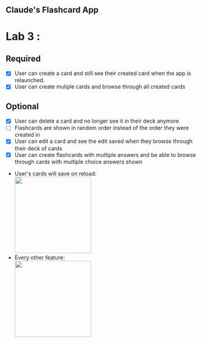 ## Claude's Flashcard App

# Lab 3 :

## Required
- [x] User can create a card and still see their created card when the app is relaunched.
- [x] User can create muliple cards and browse through all created cards

## Optional
- [x] User can delete a card and no longer see it in their deck anymore
- [ ] Flashcards are shown in random order instead of the order they were created in
- [x] User can edit a card and see the edit saved when they browse through their deck of cards
- [x] User can create flashcards with multiple answers and be able to browse through cards with multiple choice answers shown

- User's cards will save on reload:<br>
<img src="http://g.recordit.co/UBt59tUXdo.gif" width=200><br>
- Every other feature:<br>
<img src="http://g.recordit.co/bunX1Iei9S.gif" width=200><br>
